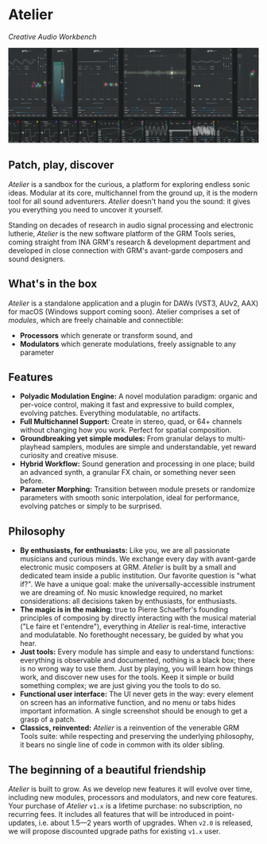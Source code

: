 # Atelier

_Creative Audio Workbench_

![Screenshot of a large patch](assets/images/atelier/atelier.png)

## Patch, play, discover

_Atelier_ is a sandbox for the curious, a platform for exploring endless sonic ideas. Modular at its
core, multichannel from the ground up, it is the modern tool for all sound adventurers. _Atelier_
doesn't hand you the sound: it gives you everything you need to uncover it yourself.

Standing on decades of research in audio signal processing and electronic lutherie, _Atelier_ is the
new software platform of the GRM Tools series, coming straight from INA GRM's research & development
department and developed in close connection with GRM's avant-garde composers and sound designers.

## What's in the box

_Atelier_ is a standalone application and a plugin for DAWs (VST3, AUv2, AAX) for macOS (Windows
support coming soon). Atelier comprises a set of _modules_, which are freely chainable and
connectible:

* **Processors** which generate or transform sound, and
* **Modulators** which generate modulations, freely assignable to any parameter

## Features

* **Polyadic Modulation Engine:** A novel modulation paradigm: organic and per-voice control, making
  it fast and expressive to build complex, evolving patches. Everything modulatable, no artifacts.
* **Full Multichannel Support:** Create in stereo, quad, or 64+ channels without changing how you
  work. Perfect for spatial composition.
* **Groundbreaking yet simple modules:** From granular delays to multi-playhead samplers, modules
  are simple and understandable, yet reward curiosity and creative misuse.
* **Hybrid Workflow:** Sound generation and processing in one place; build an advanced synth, a
  granular FX chain, or something never seen before.
* **Parameter Morphing:** Transition between module presets or randomize parameters with smooth
  sonic interpolation, ideal for performance, evolving patches or simply to be surprised.

## Philosophy

* **By enthusiasts, for enthusiasts:** Like you, we are all passionate musicians and curious minds.
  We exchange every day with avant-garde electronic music composers at GRM. _Atelier_ is built by a
  small and dedicated team inside a public institution. Our favorite question is "what if?". We have
  a unique goal: make the universally-accessible instrument we are dreaming of. No music knowledge
  required, no market considerations: all decisions taken by enthusiasts, for enthusiasts.
* **The magic is in the making:** true to Pierre Schaeffer's founding principles of composing by
  directly interacting with the musical material ("Le faire et l'entendre"), everything in _Atelier_
  is real-time, interactive and modulatable. No forethought necessary, be guided by what you hear.
* **Just tools:** Every module has simple and easy to understand functions: everything is observable
  and documented, nothing is a black box; there is no wrong way to use them. Just by playing, you
  will learn how things work, and discover new uses for the tools. Keep it simple or build something
  complex; we are just giving you the tools to do so.
* **Functional user interface:** The UI never gets in the way: every element on screen has an
  informative function, and no menu or tabs hides important information. A single screenshot should
  be enough to get a grasp of a patch.
* **Classics, reinvented:** _Atelier_ is a reinvention of the venerable GRM Tools suite: while
  respecting and preserving the underlying philosophy, it bears no single line of code in common
  with its older sibling.

## The beginning of a beautiful friendship

_Atelier_ is built to grow. As we develop new features it will evolve over time, including new
modules, processors and modulators, and new core features. Your purchase of _Atelier_ `v1.x` is a
lifetime purchase: no subscription, no recurring fees. It includes all features that will be
introduced in point-updates, i.e. about 1.5—2 years worth of upgrades. When `v2.0` is released, we
will propose discounted upgrade paths for existing `v1.x` user.
